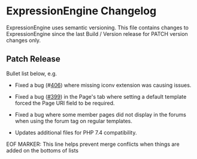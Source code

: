 # ExpressionEngine Changelog

ExpressionEngine uses semantic versioning. This file contains changes to ExpressionEngine since the last Build / Version release for PATCH version changes only.

## Patch Release

Bullet list below, e.g.
   - Fixed a bug (#[406](https://github.com/ExpressionEngine/ExpressionEngine/issues/406)) where missing iconv extension was causing issues.

   - Fixed a bug ([#399](https://github.com/ExpressionEngine/ExpressionEngine/issues/399)) in the Page's tab where setting a default template forced the Page URI field to be required.
   - Fixed a bug where some member pages did not display in the forums when using the forum tag on regular templates.
   - Updates additional files for PHP 7.4 compatibility.

EOF MARKER: This line helps prevent merge conflicts when things are
added on the bottoms of lists
